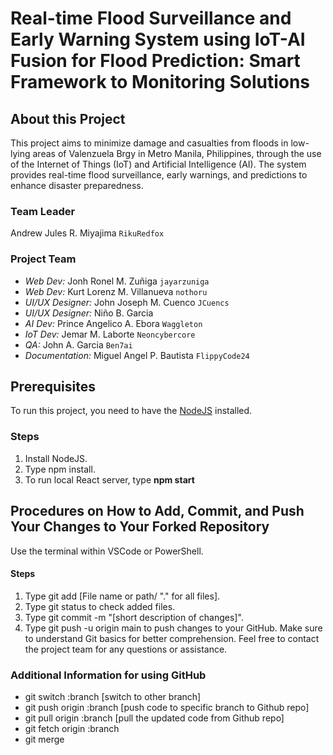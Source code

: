 # Real-time Flood Surveillance and Early Warning System using IoT-AI Fusion for Flood Prediction: Smart Framework to Monitoring Solutions
## About this Project
This project aims to minimize damage and casualties from floods in low-lying areas of Valenzuela Brgy in Metro Manila, Philippines, through the use of the Internet of Things (IoT) and Artificial Intelligence (AI). The system provides real-time flood surveillance, early warnings, and predictions to enhance disaster preparedness.
### Team Leader
Andrew Jules R. Miyajima `RikuRedfox`
### Project Team
- *Web Dev:* Jonh Ronel M. Zuñiga `jayarzuniga`
- *Web Dev:* Kurt Lorenz M. Villanueva `nothoru`
- *UI/UX Designer:* John Joseph M. Cuenco `JCuencs`
- *UI/UX Designer:* Niño B. Garcia 
- *AI Dev:* Prince Angelico A. Ebora `Waggleton`
- *IoT Dev:* Jemar M. Laborte `Neoncybercore`
- *QA:* John A. Garcia `Ben7ai`
- *Documentation:* Miguel Angel P. Bautista `FlippyCode24`

## Prerequisites
To run this project, you need to have the [NodeJS](https://nodejs.org/en/download) installed.

### Steps
1. Install NodeJS.
3. Type npm install.
4. To run local React server, type **npm start**


## Procedures on How to Add, Commit, and Push Your Changes to Your Forked Repository
Use the terminal within VSCode or PowerShell.
#### Steps
1. Type git add [File name or path/ "." for all files].
2. Type git status to check added files.
3. Type git commit -m "[short description of changes]".
4. Type git push -u origin main to push changes to your GitHub.
Make sure to understand Git basics for better comprehension.
Feel free to contact the project team for any questions or assistance.

### Additional Information for using GitHub
- git switch :branch [switch to other branch]
- git push origin :branch [push code to specific branch to Github repo]
- git pull origin :branch [pull the updated code from Github repo]
- git fetch origin :branch
- git merge
